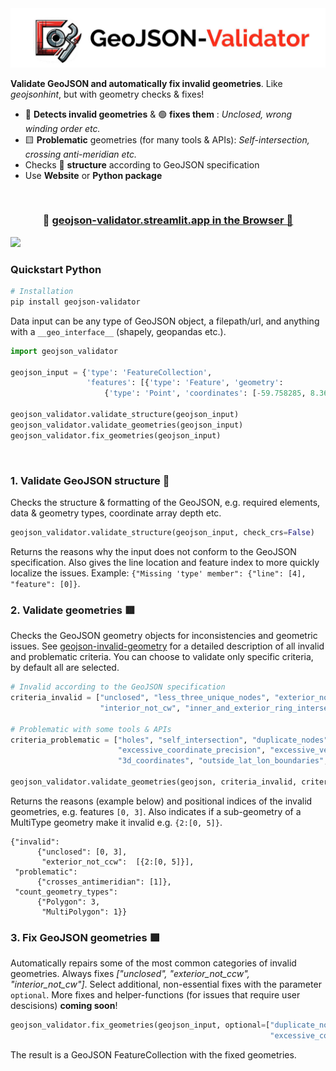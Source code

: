 <img src="./repo-images/header_img.jpeg">

**Validate GeoJSON and automatically fix invalid geometries**. Like *geojsonhint*, but with geometry checks & fixes!

- 🔴 **Detects invalid geometries** & 🟢 **fixes them** : *Unclosed, wrong winding order etc.* 
- 🟨 **Problematic** geometries (for many tools & APIs): *Self-intersection, crossing anti-meridian etc.*
- Checks 🧬 **structure** according to GeoJSON specification
- Use **Website** or **Python package**

<br>

<h3 align="center">
    🎈 <a href="https://geojson-validator.streamlit.app/">geojson-validator.streamlit.app in the Browser 🎈 </a>
</h3>

<img src="./repo-images/gif.gif">

<br>

### Quickstart Python

```bash
# Installation
pip install geojson-validator
```

Data input can be any type of GeoJSON object, a filepath/url, and anything with a `__geo_interface__` (shapely, geopandas etc.).

```python
import geojson_validator

geojson_input = {'type': 'FeatureCollection',
                 'features': [{'type': 'Feature', 'geometry':
                     {'type': 'Point', 'coordinates': [-59.758285, 8.367035]}}]}

geojson_validator.validate_structure(geojson_input)
geojson_validator.validate_geometries(geojson_input)
geojson_validator.fix_geometries(geojson_input)
```
<br>

### 1. Validate GeoJSON structure 🧬

Checks the structure & formatting of the GeoJSON, e.g. required elements, data & geometry types, coordinate array depth etc.

```python
geojson_validator.validate_structure(geojson_input, check_crs=False)
```

Returns the reasons why the input does not conform to the GeoJSON specification.
Also gives the line location and feature index to more quickly localize the issues. 
Example: `{"Missing 'type' member": {"line": [4], "feature": [0]}`.


### 2. Validate geometries 🟥

Checks the GeoJSON geometry objects for inconsistencies and geometric issues. See 
[geojson-invalid-geometry](https://github.com/chrieke/geojson-invalid-geometry) for a detailed description of all 
invalid and problematic criteria. You can choose to validate only specific criteria, by default all are selected.

```python
# Invalid according to the GeoJSON specification
criteria_invalid = ["unclosed", "less_three_unique_nodes", "exterior_not_ccw",
                    "interior_not_cw", "inner_and_exterior_ring_intersect"]

# Problematic with some tools & APIs
criteria_problematic = ["holes", "self_intersection", "duplicate_nodes", 
                        "excessive_coordinate_precision", "excessive_vertices", 
                        "3d_coordinates", "outside_lat_lon_boundaries", "crosses_antimeridian"]

geojson_validator.validate_geometries(geojson, criteria_invalid, criteria_problematic)
```
Returns the reasons (example below) and positional indices of the invalid geometries, e.g. features `[0, 3]`. Also indicates if a 
sub-geometry of a MultiType geometry make it invalid e.g. `{2:[0, 5]}`.

```
{"invalid": 
      {"unclosed": [0, 3],
       "exterior_not_ccw":  [{2:[0, 5]}],  
 "problematic":
      {"crosses_antimeridian": [1]},
 "count_geometry_types": 
      {"Polygon": 3,
       "MultiPolygon": 1}}
```



### 3. Fix GeoJSON geometries 🟩

Automatically repairs some of the most common categories of invalid geometries. 
Always fixes *["unclosed", "exterior_not_ccw", "interior_not_cw"]*.
Select additional, non-essential fixes with the parameter `optional`.
More fixes and helper-functions (for issues that require user descisions) **coming soon**!



```python
geojson_validator.fix_geometries(geojson_input, optional=["duplicate_nodes", 
                                                          "excessive_coordinate_precision"])
```

The result is a GeoJSON FeatureCollection with the fixed geometries.
